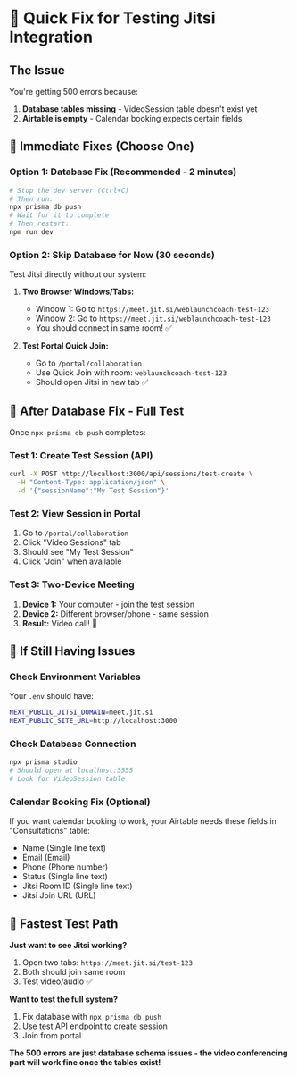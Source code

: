 # 🚨 Quick Fix for Testing Jitsi Integration

## The Issue
You're getting 500 errors because:
1. **Database tables missing** - VideoSession table doesn't exist yet
2. **Airtable is empty** - Calendar booking expects certain fields

## 🔧 Immediate Fixes (Choose One)

### Option 1: Database Fix (Recommended - 2 minutes)
```bash
# Stop the dev server (Ctrl+C)
# Then run:
npx prisma db push
# Wait for it to complete
# Then restart:
npm run dev
```

### Option 2: Skip Database for Now (30 seconds)
Test Jitsi directly without our system:

1. **Two Browser Windows/Tabs:**
   - Window 1: Go to `https://meet.jit.si/weblaunchcoach-test-123`
   - Window 2: Go to `https://meet.jit.si/weblaunchcoach-test-123`
   - You should connect in same room! ✅

2. **Test Portal Quick Join:**
   - Go to `/portal/collaboration`
   - Use Quick Join with room: `weblaunchcoach-test-123`
   - Should open Jitsi in new tab ✅

## 🧪 After Database Fix - Full Test

Once `npx prisma db push` completes:

### Test 1: Create Test Session (API)
```bash
curl -X POST http://localhost:3000/api/sessions/test-create \
  -H "Content-Type: application/json" \
  -d '{"sessionName":"My Test Session"}'
```

### Test 2: View Session in Portal
1. Go to `/portal/collaboration`
2. Click "Video Sessions" tab
3. Should see "My Test Session" 
4. Click "Join" when available

### Test 3: Two-Device Meeting
1. **Device 1:** Your computer - join the test session
2. **Device 2:** Different browser/phone - same session
3. **Result:** Video call! 🎉

## 🐛 If Still Having Issues

### Check Environment Variables
Your `.env` should have:
```bash
NEXT_PUBLIC_JITSI_DOMAIN=meet.jit.si
NEXT_PUBLIC_SITE_URL=http://localhost:3000
```

### Check Database Connection
```bash
npx prisma studio
# Should open at localhost:5555
# Look for VideoSession table
```

### Calendar Booking Fix (Optional)
If you want calendar booking to work, your Airtable needs these fields in "Consultations" table:
- Name (Single line text)
- Email (Email)
- Phone (Phone number)
- Status (Single line text)
- Jitsi Room ID (Single line text)
- Jitsi Join URL (URL)

## 🎯 Fastest Test Path

**Just want to see Jitsi working?**

1. Open two tabs: `https://meet.jit.si/test-123`
2. Both should join same room
3. Test video/audio ✅

**Want to test the full system?**
1. Fix database with `npx prisma db push`
2. Use test API endpoint to create session
3. Join from portal

**The 500 errors are just database schema issues - the video conferencing part will work fine once the tables exist!**